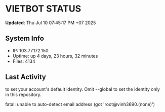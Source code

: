 # VIETBOT STATUS
**Updated**: Thu Jul 10 07:45:17 PM +07 2025

## System Info
- IP: 103.77.172.150
- Uptime: up 4 days, 23 hours, 32 minutes
- Files: 4134

## Last Activity

to set your account's default identity.
Omit --global to set the identity only in this repository.

fatal: unable to auto-detect email address (got 'root@vinh3690.(none)')
